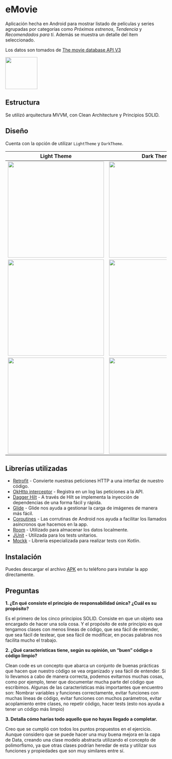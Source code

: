 # eMovie
Aplicación hecha en Android para mostrar listado de películas y series agrupadas por categorías como *Próximos estrenos*, *Tendencia* y *Recomendados para ti*. Además se muestra un detalle del ítem seleccionado.

Los datos son tomados de [The movie database API V3](https://developers.themoviedb.org/3/getting-started/introduction)

<img src="https://www.themoviedb.org/assets/2/v4/logos/v2/blue_short-8e7b30f73a4020692ccca9c88bafe5dcb6f8a62a4c6bc55cd9ba82bb2cd95f6c.svg" width="100"/>

## Estructura
Se utilizó arquitectura MVVM, con Clean Architecture y Principios SOLID.

## Diseño
Cuenta con la opción de utilizar `LightTheme` y `DarkTheme`.

| Light Theme | Dark Theme |
| :------------: | :------------: |
| <img src="https://user-images.githubusercontent.com/33495370/187045438-ae01c313-f7d0-4eaf-8c4b-a70056075191.png" width="300"/> | <img src="https://user-images.githubusercontent.com/33495370/187045448-77c52eba-ac60-40e6-b8fa-9a8ef7266199.png" width="300"/> |
| <img src="https://user-images.githubusercontent.com/33495370/187045441-9946e4c1-4009-427e-b81f-193a9b23b12e.png" width="300"/> | <img src="https://user-images.githubusercontent.com/33495370/187045449-9eaebd02-9e2e-4829-9929-862e7d438f6c.png" width="300"/> |
| <img src="https://user-images.githubusercontent.com/33495370/187045444-53880141-fb25-416e-a236-048d254d2dd6.png" width="300"/> | <img src="https://user-images.githubusercontent.com/33495370/187045450-a1dfbc1f-4ae3-40f0-9ca8-41e4ef60ab60.png" width="300"/> |

## Librerías utilizadas
 - [Retrofit](https://square.github.io/retrofit/) - Convierte nuestras peticiones HTTP a una interfaz de nuestro código.
 - [OkHttp interceptor](https://github.com/square/okhttp/tree/master/okhttp-logging-interceptor) - Registra en un log las peticiones a la API.
 - [Dagger Hilt](https://dagger.dev/hilt/) - A través de Hilt se implementa la inyección de dependencias de una forma fácil y rápida.
 - [Glide](https://github.com/bumptech/glide) - Glide nos ayuda a gestionar la carga de imágenes de manera más fácil.
 - [Coroutines](https://developer.android.com/kotlin/coroutines) - Las corrutinas de Android nos ayuda a facilitar los llamados asíncronos que hacemos en la app.
 - [Room](https://developer.android.com/training/data-storage/room) - Utilizado para almacenar los datos localmente.
 - [JUnit](https://junit.org/junit4/) - Utilizada para los tests unitarios.
 - [Mockk](https://mockk.io/) - Librería especializada para realizar tests con Kotlin.
 
## Instalación
Puedes descargar el archivo [APK](https://github.com/juanpatinoch/eMovie/releases/download/refs%2Fheads%2Fmaster/app-debug.apk) en tu teléfono para instalar la app directamente.

## Preguntas
**1. ¿En qué consiste el principio de responsabilidad única? ¿Cuál es su propósito?**

Es el primero de los cinco principios SOLID. Consiste en que un objeto sea encargado de hacer una sola cosa. Y el propósito de este principio es que tengamos clases con menos líneas de código, que sea fácil de entender, que sea fácil de testear, que sea fácil de modificar, en pocas palabras nos facilita mucho el trabajo.

**2. ¿Qué características tiene, según su opinión, un “buen” código o código limpio?**

Clean code es un concepto que abarca un conjunto de buenas prácticas que hacen que nuestro código se vea organizado y sea fácil de entender. Si lo llevamos a cabo de manera correcta, podemos evitarnos muchas cosas, como por ejemplo, tener que documentar mucha parte del código que escribimos. Algunas de las características más importantes que encuentro son:
Nombrar variables y funciones correctamente, evitar funciones con muchas líneas de código, evitar funciones con muchos parámetros, evitar acoplamiento entre clases, no repetir código, hacer tests (esto nos ayuda a tener un código más limpio)

**3. Detalla cómo harías todo aquello que no hayas llegado a completar.**

Creo que se cumplió con todos los puntos propuestos en el ejercicio.
Aunque considero que se puede hacer una muy buena mejora en la capa de Data, creando una clase modelo abstracta utilizando el concepto de polimorfismo, ya que otras clases podrían heredar de esta y utilizar sus funciones y propiedades que son muy similares entre sí.
